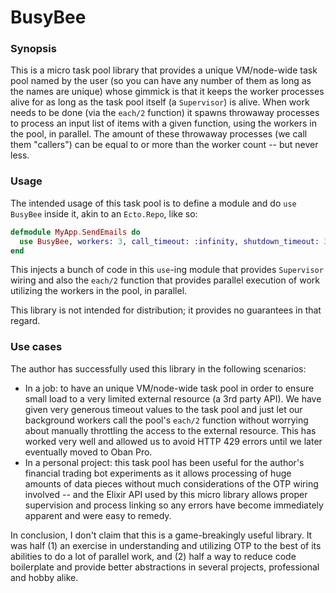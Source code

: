 # BusyBee

### Synopsis

This is a micro task pool library that provides a unique VM/node-wide task pool named by the user (so you can have any number of them as long as the names are unique) whose gimmick is that it keeps the worker processes alive for as long as the task pool itself (a `Supervisor`) is alive. When work needs to be done (via the `each/2` function) it spawns throwaway processes to process an input list of items with a given function, using the workers in the pool, in parallel. The amount of these throwaway processes (we call them "callers") can be equal to or more than the worker count -- but never less.

### Usage

The intended usage of this task pool is to define a module and do `use BusyBee` inside it, akin to an `Ecto.Repo`, like so:

```elixir
defmodule MyApp.SendEmails do
  use BusyBee, workers: 3, call_timeout: :infinity, shutdown_timeout: 30_000
end
```

This injects a bunch of code in this `use`-ing module that provides `Supervisor` wiring and also the `each/2` function that provides parallel execution of work utilizing the workers in the pool, in parallel.

This library is not intended for distribution; it provides no guarantees in that regard.

### Use cases

The author has successfully used this library in the following scenarios:

- In a job: to have an unique VM/node-wide task pool in order to ensure small load to a very limited external resource (a 3rd party API). We have given very generous timeout values to the task pool and just let our background workers call the pool's `each/2` function without worrying about manually throttling the access to the external resource. This has worked very well and allowed us to avoid HTTP 429 errors until we later eventually moved to Oban Pro.
- In a personal project: this task pool has been useful for the author's financial trading bot experiments as it allows processing of huge amounts of data pieces without much considerations of the OTP wiring involved -- and the Elixir API used by this micro library allows proper supervision and process linking so any errors have become immediately apparent and were easy to remedy.

In conclusion, I don't claim that this is a game-breakingly useful library. It was half (1) an exercise in understanding and utilizing OTP to the best of its abilities to do a lot of parallel work, and (2) half a way to reduce code boilerplate and provide better abstractions in several projects, professional and hobby alike.
